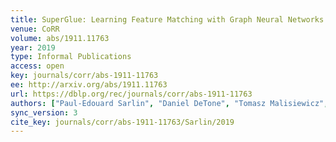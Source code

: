 ```yaml
---
title: SuperGlue: Learning Feature Matching with Graph Neural Networks.
venue: CoRR
volume: abs/1911.11763
year: 2019
type: Informal Publications
access: open
key: journals/corr/abs-1911-11763
ee: http://arxiv.org/abs/1911.11763
url: https://dblp.org/rec/journals/corr/abs-1911-11763
authors: ["Paul-Edouard Sarlin", "Daniel DeTone", "Tomasz Malisiewicz", "Andrew Rabinovich"]
sync_version: 3
cite_key: journals/corr/abs-1911-11763/Sarlin/2019
---
```

